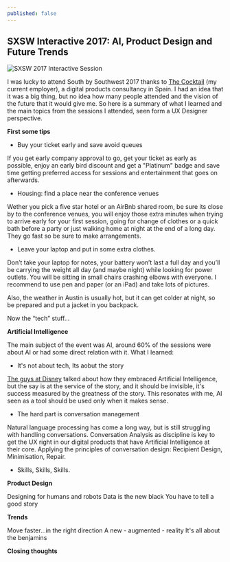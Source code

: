 ```yaml
---
published: false
---
```

## SXSW Interactive 2017: AI, Product Design and Future Trends

![SXSW 2017 Interactive Session]({{site.baseurl}}/_posts/DSC02730.jpg)

I was lucky to attend South by Southwest 2017 thanks to [The Cocktail](https://the-cocktail.com "The cocktail website") (my current employer), a digital products consultancy in Spain. I had an idea that it was a big thing, but no idea how many people attended and the vision of the future that it would give me. So here is a summary of what I learned and the main topics from the sessions I attended, seen form a UX Designer perspective.

**First some tips**

- Buy your ticket early and save avoid queues

If you get early company approval to go, get your ticket as early as possible, enjoy an early bird discount and get a "Platinum" badge and save time getting preferred access for sessions and entertainment that goes on afterwards.

- Housing: find a place near the conference venues

Wether you pick a five star hotel or an AirBnb shared room, be sure its close by to the conference venues, you will enjoy those extra minutes when trying to arrive early for your first session, going for change of clothes or a quick bath before a party or just walking home at night at the end of a long day. They go fast so be sure to make arrangements.

- Leave your laptop and put in some extra clothes.

Don’t take your laptop for notes, your battery won’t last a full day and you’ll be carrying the weight all day (and maybe night) while looking for power outlets. You will be sitting in small chairs crashing elbows with everyone. I recommend to use pen and paper (or an iPad) and take lots of pictures. 

Also, the weather in Austin is usually hot, but it can get colder at night, so be prepared and put a jacket in you backpack.

Now the “tech” stuff...

**Artificial Intelligence**

The main subject of the event was AI, around 60% of the sessions were about AI or had some direct relation with it. What I learned:

- It's not about tech, Its aobut the story

[The guys at Disney](http://schedule.sxsw.com/2017/events/PP96841 "Using AI & Machine Learning to Extend the Disney Magic") talked about how they embraced Artificial Intelligence, but the say is at the service of the story, and it should be invisible, it's success measured by the greatness of the story. This resonates with me, AI seen as a tool should be used only when it makes sense.

- The hard part is conversation management

Natural language processing has come a long way, but is still struggling with handling conversations. Conversation Analysis as discipline is key to get the UX right in our digital products that have Artificial Intelligence at their core. Applying the principles of conversation design: Recipient Design, Minimisation, Repair.

- Skills, Skills, Skills.

**Product Design**

Designing for humans and robots
Data is the new black
You have to tell a good story

**Trends**

Move faster...in the right direction
A new - augmented - reality
It's all about the benjamins

**Closing thoughts**
